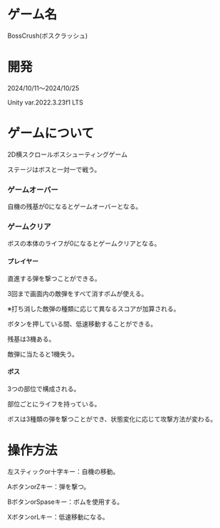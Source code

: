 # ゲーム名
BossCrush(ボスクラッシュ)

# 開発
2024/10/11～2024/10/25

Unity var.2022.3.23f1 LTS

# ゲームについて
2D横スクロールボスシューティングゲーム

ステージはボスと一対一で戦う。

### ゲームオーバー
自機の残基が0になるとゲームオーバーとなる。
### ゲームクリア
ボスの本体のライフが0になるとゲームクリアとなる。

#### プレイヤー
直進する弾を撃つことができる。

3回まで画面内の敵弾をすべて消すボムが使える。

※打ち消した敵弾の種類に応じて異なるスコアが加算される。

ボタンを押している間、低速移動することができる。

残基は3機ある。

敵弾に当たると1機失う。

#### ボス
3つの部位で構成される。

部位ごとにライフを持っている。

ボスは3種類の弾を撃つことができ、状態変化に応じて攻撃方法が変わる。

# 操作方法
左スティックor十字キー：自機の移動。

AボタンorZキー：弾を撃つ。

BボタンorSpaseキー：ボムを使用する。

XボタンorLキー：低速移動になる。

